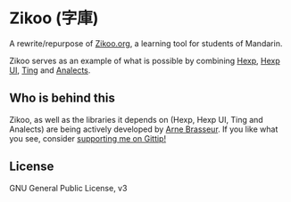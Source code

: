 # Zikoo (字庫)

A rewrite/repurpose of [Zikoo.org](http://zikoo.org), a learning tool for students of Mandarin.

Zikoo serves as an example of what is possible by combining [Hexp](http://github.com/plexus/hexp), [Hexp UI](http://github.com/plexus/hexp_ui), [Ting](http://github.com/plexus/ting) and [Analects](http://github.com/plexus/analects).

## Who is behind this

Zikoo, as well as the libraries it depends on (Hexp, Hexp UI, Ting and Analects) are being actively developed by [Arne Brasseur](http://arnebrasseur.net). If you like what you see, consider [supporting me on Gittip!](https://www.gittip.com/plexus)

## License

GNU General Public License, v3
